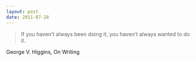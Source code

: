 ```yaml
---
layout: post
date: 2011-07-28
---
```


>If you haven’t always been doing it, you haven’t always wanted to do it.

George V. Higgins, On Writing
